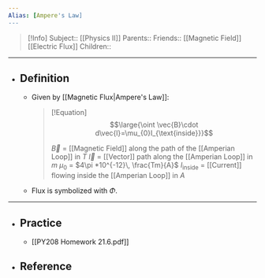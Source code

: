 ```yaml
---
Alias: [Ampere's Law]
---
```

> [!Info]
> Subject:: [[Physics II]]
> Parents:: 
> Friends:: [[Magnetic Field]] [[Electric Flux]]
> Children:: 
---
- ## Definition
	- Given by [[Magnetic Flux|Ampere's Law]]:
	  > [!Equation]
	  > $$\large{\oint \vec{B}\cdot d\vec{l}=\mu_{0}I_{\text{inside}}}$$
	  > 
	  > $\vec{B}$ = [[Magnetic Field]] along the path of the [[Amperian Loop]] in $T$
	  > $\vec{l}$ = [[Vector]] path along the [[Amperian Loop]] in $m$
	  > $\mu_{0}$ = $4\pi *10^{-12}\, \frac{Tm}{A}$
	  > $I_{\text{inside}}$ = [[Current]] flowing inside the [[Amperian Loop]] in $A$
	- Flux is symbolized with $\Phi$.
---
- ## Practice
	- [[PY208 Homework 21.6.pdf]]
- ## Reference